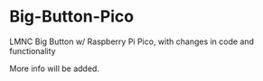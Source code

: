 # Big-Button-Pico
LMNC Big Button w/ Raspberry Pi Pico, with changes in code and functionality

More info will be added.
